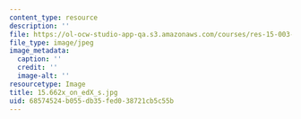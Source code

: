 ```yaml
---
content_type: resource
description: ''
file: https://ol-ocw-studio-app-qa.s3.amazonaws.com/courses/res-15-003-shaping-the-future-of-work-15-662x-spring-2016/68574524b055db35fed038721cb5c55b_15.662x_on_edX_s.jpg
file_type: image/jpeg
image_metadata:
  caption: ''
  credit: ''
  image-alt: ''
resourcetype: Image
title: 15.662x_on_edX_s.jpg
uid: 68574524-b055-db35-fed0-38721cb5c55b
---
```

